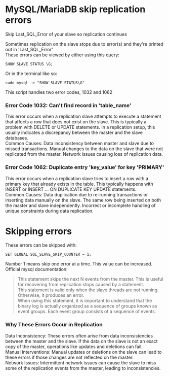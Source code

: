 # MySQL/MariaDB skip replication errors
Skip Last_SQL_Error of your slave so replication continues

Sometimes replication on the slave stops due to error(s) and they're printed out in 'Last_SQL_Error'  
These errors can be viewed by either using this query:
````
SHOW SLAVE STATUS \G;
````
Or in the terminal like so:  
````
sudo mysql -e "SHOW SLAVE STATUS\G" 
````

This script handles two error codes, 1032 and 1062

### Error Code 1032: Can't find record in 'table_name'

This error occurs when a replication slave attempts to execute a statement that affects a row that does not exist on the slave. This is typically a problem with DELETE or UPDATE statements. In a replication setup, this usually indicates a discrepancy between the master and the slave databases.  
Common Causes:
        Data inconsistency between master and slave due to missed transactions.
        Manual changes to the data on the slave that were not replicated from the master.
        Network issues causing loss of replication data.

### Error Code 1062: Duplicate entry 'key_value' for key 'PRIMARY'

This error occurs when a replication slave tries to insert a row with a primary key that already exists in the table. This typically happens with INSERT or INSERT ... ON DUPLICATE KEY UPDATE statements.  
Common Causes:
        Data duplication due to re-running transactions or inserting data manually on the slave.
        The same row being inserted on both the master and slave independently.
        Incorrect or incomplete handling of unique constraints during data replication.

# Skipping errors
These errors can be skipped with:
````
SET GLOBAL SQL_SLAVE_SKIP_COUNTER = 1;
````
Number 1 means skip one error at a time. This value can be increased.  
Official mysql documentation:
>This statement skips the next N events from the master. This is useful for recovering from replication stops caused by a statement.  
>This statement is valid only when the slave threads are not running. Otherwise, it produces an error.  
>When using this statement, it is important to understand that the binary log is actually organized as a sequence of groups known as event groups. Each event group consists of a sequence of events.  

### Why These Errors Occur in Replication

Data Inconsistency: These errors often arise from data inconsistencies between the master and the slave. If the data on the slave is not an exact copy of the master, operations like updates and deletions can fail.  
Manual Interventions: Manual updates or deletions on the slave can lead to these errors if those changes are not reflected on the master.  
Network Issues: Intermittent network issues can cause the slave to miss some of the replication events from the master, leading to inconsistencies.  
